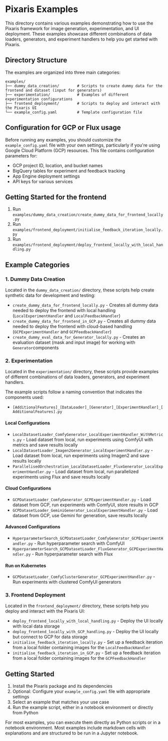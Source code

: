 # Pixaris Examples

This directory contains various examples demonstrating how to use the Pixaris framework for image generation, experimentation, and UI deployment. These examples showcase different combinations of data loaders, generators, and experiment handlers to help you get started with Pixaris.

## Directory Structure

The examples are organized into three main categories:

```
examples/
├── dummy_data_creation/        # Scripts to create dummy data for the frontend and dataset (input for generators)
├── experimentation/            # Examples of different experimentation configurations
├── frontend_deployment/        # Scripts to deploy and interact with the Pixaris UI
└── example_config.yaml         # Template configuration file
```

## Configuration for GCP or Flux usage

Before running any examples, you should customize the `example_config.yaml` file with your own settings, particularly if you're using Google Cloud Platform (GCP) resources. This file contains configuration parameters for:

- GCP project ID, location, and bucket names
- BigQuery tables for experiment and feedback tracking
- App Engine deployment settings
- API keys for various services

## Getting Started for the frontend

1. Run `examples/dummy_data_creation/create_dummy_data_for_frontend_locally.py`
2. Run `examples/frontend_deployment/initialise_feedback_iteration_locally.py`
3. Run `examples/frontend_deployment/deploy_frontend_locally_with_local_handling.py`


## Example Categories

### 1. Dummy Data Creation

Located in the `dummy_data_creation/` directory, these scripts help create synthetic data for development and testing:

- `create_dummy_data_for_frontend_locally.py` - Creates all dummy data needed to deploy the frontend with local handling (`LocalExperimentHandler` and `LocalFeedbackHandler`)
- `create_dummy_data_for_frontend_in_GCP.py` - Creates all dummy data needed to deploy the frontend with cloud-based handling (`GCPExperimentHandler` and `GCPFeedbackHandler`)
- `create_dummy_eval_data_for_Generator_locally.py` - Creates an evaluation dataset (mask and input image) for working with `Generator`components

### 2. Experimentation

Located in the `experimentation/` directory, these scripts provide examples of different combinations of data loaders, generators, and experiment handlers.

The example scripts follow a naming convention that indicates the components used:
- `[AdditionalFeatures]_[DataLoader]_[Generator]_[ExperimentHandler]_[AdditionalFeatures].py`


#### Local Configurations
- `LocalDatasetLoader_ComfyGenerator_LocalExperimentHandler_WithMetrics.py` - Load dataset from local, run experiments using ComfyUI with metrics and save results locally
- `LocalDatasetLoader_Imagen2Generator_LocalExperimentHandler.py` - Load dataset from local, run experiments using Imagen2 and save results locally
- `ParallelisedOrchestration_LocalDatasetLoader_FluxGenerator_LocalExperimentHandler.py` - Load dataset from local, run parallelized experiments using Flux and save results locally

#### Cloud Configurations
- `GCPDatasetLoader_ComfyGenerator_GCPExperimentHandler.py` - Load dataset from GCP, run experiments with ComfyUI, store results in GCP
- `GCPDatasetLoader_GeminiGenerator_LocalExperimentHandler.py` - Load dataset from GCP, use Gemini for generation, save results locally

#### Advanced Configurations
- `HyperparameterSearch_GCPDatasetLoader_ComfyGenerator_GCPExperimentHandler.py` - Run hyperparameter search with ComfyUI
- `HyperparameterSearch_GCPDatasetLoader_FluxGenerator_GCPExperimentHandler.py` - Run hyperparameter search with Flux


#### Run on Kubernetes
- `GCPDatasetLoader_ComfyClusterGenerator_GCPExperimentHandler.py` - Run experiments with clustered ComfyUI generators

### 3. Frontend Deployment

Located in the `frontend_deployment/` directory, these scripts help you deploy and interact with the Pixaris UI:

- `deploy_frontend_locally_with_local_handling.py` - Deploy the UI locally with local data storage
- `deploy_frontend_locally_with_GCP_handling.py` - Deploy the UI locally but connect to GCP for data storage
- `initialise_feedback_iteration_locally.py` - Set up a feedback iteration from a local folder containing images for the `LocalFeedbackHandler`
- `initialise_feedback_iteration_in_GCP.py` - Set up a feedback iteration from a local folder containing images for the `GCPFeedbackHandler`



## Getting Started

1. Install the Pixaris package and its dependencies
2. Optional: Configure your `example_config.yaml` file with appropriate settings
3. Select an example that matches your use case
4. Run the example script, either in a notebook environment or directly from Python

For most examples, you can execute them directly as Python scripts or in a notebook environment. Most examples include markdown cells with explanations and are structured to be run in a Jupyter notebook.